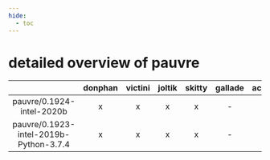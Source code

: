 ```yaml
---
hide:
  - toc
---
```


detailed overview of pauvre
===========================

| |donphan|victini|joltik|skitty|gallade|accelgor|swalot|doduo|
| :---: | :---: | :---: | :---: | :---: | :---: | :---: | :---: | :---: |
|pauvre/0.1924-intel-2020b|x|x|x|x|-|-|x|x|
|pauvre/0.1923-intel-2019b-Python-3.7.4|x|x|x|x|-|-|-|x|

